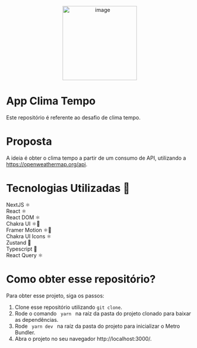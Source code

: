 <p align="center">
  <img width="200" alt="image" src="https://github.com/user-attachments/assets/b6595e45-1bf3-4fe1-beea-8acbd0876bea">
</p>

# App Clima Tempo
Este repositório é referente ao desafio de clima tempo.

# Proposta
A ideia é obter o clima tempo a partir de um consumo de API, utilizando a https://openweathermap.org/api.

# Tecnologias Utilizadas 🚀
NextJS ⚛️ <br />
React ⚛️ <br />
React DOM ⚛️ <br />
Chakra UI ⚛️💅 <br />
Framer Motion ⚛️💅 <br />
Chakra UI Icons ⚛️ <br />
Zustand 🦕 <br />
Typescript 🦕 <br />
React Query ⚛️


# Como obter esse repositório?
Para obter esse projeto, siga os passos:
1. Clone esse repositório utilizando <code>git clone</code>.
2. Rode o comando <code> yarn </code> na raíz da pasta do projeto clonado para baixar as dependências.
3. Rode <code> yarn dev </code> na raíz da pasta do projeto para inicializar o Metro Bundler.
7. Abra o projeto no seu navegador http://localhost:3000/.





